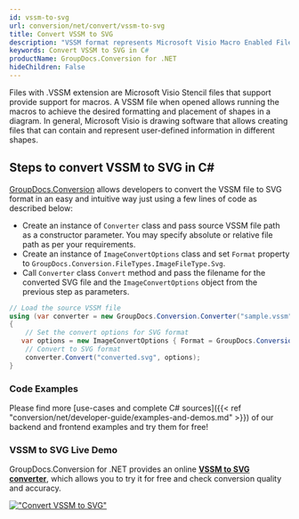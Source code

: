 ```yaml
---
id: vssm-to-svg
url: conversion/net/convert/vssm-to-svg
title: Convert VSSM to SVG
description: "VSSM format represents Microsoft Visio Macro Enabled File Format with .vssm extension. Learn how to convert VSSM to SVG file programmatically in C# language using GroupDocs.Conversion for .NET library."
keywords: Convert VSSM to SVG in C#
productName: GroupDocs.Conversion for .NET
hideChildren: False
---
```


Files with .VSSM extension are Microsoft Visio Stencil files that support provide support for macros. A VSSM file when opened allows running the macros to achieve the desired formatting and placement of shapes in a diagram. In general, Microsoft Visio is drawing software that allows creating files that can contain and represent user-defined information in different shapes.

## Steps to convert VSSM to SVG in C#

[GroupDocs.Conversion](https://products.groupdocs.com/conversion/net) allows developers to convert the VSSM file to SVG format in an easy and intuitive way just using a few lines of code as described below:

* Create an instance of `Converter` class and pass source VSSM file path as a constructor parameter. You may specify absolute or relative file path as per your requirements. 
* Create an instance of `ImageConvertOptions` class and set `Format` property to `GroupDocs.Conversion.FileTypes.ImageFileType.Svg`.
* Call `Converter` class `Convert` method and pass the filename for the converted SVG file and the `ImageConvertOptions` object from the previous step as parameters.

```csharp
// Load the source VSSM file
using (var converter = new GroupDocs.Conversion.Converter("sample.vssm"))
{
    // Set the convert options for SVG format
   var options = new ImageConvertOptions { Format = GroupDocs.Conversion.FileTypes.ImageFileType.Svg };
    // Convert to SVG format
    converter.Convert("converted.svg", options);
}
```

### Code Examples

Please find more [use-cases and complete C# sources]({{< ref "conversion/net/developer-guide/examples-and-demos.md" >}}) of our backend and frontend examples and try them for free!

### VSSM to SVG Live Demo

GroupDocs.Conversion for .NET provides an online [**VSSM to SVG converter**](https://products.groupdocs.app/conversion/vssm-to-svg), which allows you to try it for free and check conversion quality and accuracy.

[!["Convert VSSM to SVG"](conversion/net/images/convert-to-svg/convert-vssm-to-svg.png)](https://products.groupdocs.app/conversion/vssm-to-svg)